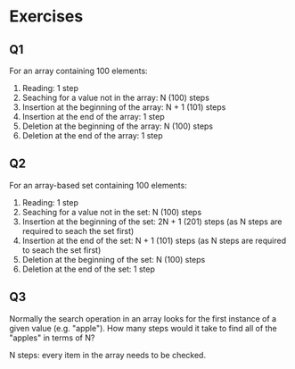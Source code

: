 # Exercises

## Q1
For an array containing 100 elements:
1. Reading: 1 step
2. Seaching for a value not in the array: N (100) steps
3. Insertion at the beginning of the array: N + 1 (101) steps
4. Insertion at the end of the array: 1 step
5. Deletion at the beginning of the array: N (100) steps
6. Deletion at the end of the array: 1 step

## Q2
For an array-based set containing 100 elements:
1. Reading: 1 step
2. Seaching for a value not in the set: N (100) steps
3. Insertion at the beginning of the set: 2N + 1 (201) steps (as N steps are required to seach the set first)
4. Insertion at the end of the set: N + 1 (101) steps (as N steps are required to seach the set first)
5. Deletion at the beginning of the set: N (100) steps
6. Deletion at the end of the set: 1 step

## Q3
Normally the search operation in an array looks for the first instance of a given value (e.g. "apple"). How many steps would it take to find all of the "apples" in terms of N?

N steps: every item in the array needs to be checked.